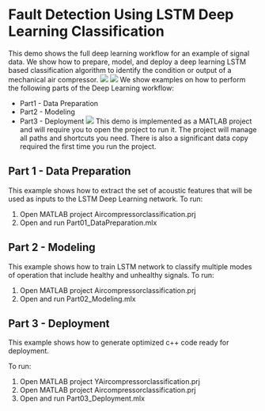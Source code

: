 # Fault Detection Using LSTM Deep Learning Classification
This demo shows the full deep learning workflow for an example of signal data. We show how to prepare, model, and deploy a deep learning LSTM based classification algorithm to identify the condition or output of a mechanical air compressor.
![](Images/bearingsignal.png)
![](Images/confusionmat.png)
We show examples on how to perform the following parts of the Deep Learning workflow:
- Part1 - Data Preparation
- Part2 - Modeling
- Part3 - Deployment
![](Images/deeplearningworkflow.png)
This demo is implemented as a MATLAB project and will require you to open the project to run it. The project will manage all paths and shortcuts you need. There is also a significant data copy required the first time you run the project.
## Part 1 - Data Preparation
This example shows how to extract the set of acoustic features that will be used as inputs to the LSTM Deep Learning network.
To run:
1. Open MATLAB project Aircompressorclassification.prj
2. Open and run Part01_DataPreparation.mlx
## Part 2 - Modeling
This example shows how to train LSTM network to classify multiple modes of operation that include healthy and unhealthy signals.
To run:
1. Open MATLAB project Aircompressorclassification.prj
2. Open and run Part02_Modeling.mlx
## Part 3 - Deployment
This example shows how to generate optimized c++ code ready for deployment. 

To run:
1. Open MATLAB project YAircompressorclassification.prj
1. Open MATLAB project Aircompressorclassification.prj
2. Open and run Part03_Deployment.mlx